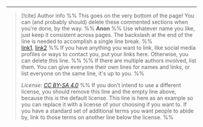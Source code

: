 -----
> [!cite] Author info %% This goes on the very bottom of the page! You can (and probably should) delete these commented sections when you're done, by the way. %%
> **Anon** %% Use whatever name you like, just keep it consistent across pages. The backslash at the end of the line is needed to accomplish a single line break. %% \
> [link1](https://www.cool.internet), [link2](https://www.cooler.webzone) %% If you have anything you want to link, like social media profiles or ways to contact you, put your links here. Otherwise, you can delete this line. %%
> %% If there are multiple authors involved, list them. You can give everyone their own lines for names and links, or list everyone on the same line, it's up to you. %%
> 
> *License: [CC BY-SA 4.0](https://creativecommons.org/licenses/by-sa/4.0/)* %% If you don't intend to use a different license, you should remove this line and the empty line above, because this is the default license. This line is here as an example so you can replace it with a license of your choosing if you want to. If you have a standard set of additional terms you want people to abide by, link to those terms on another line below the license. %%